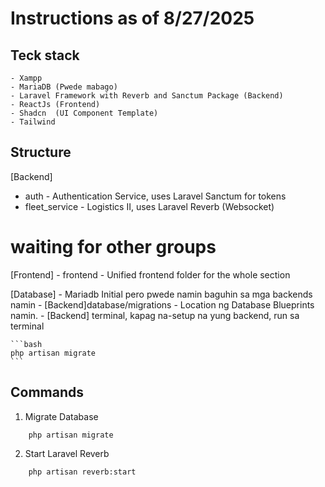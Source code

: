 # Instructions as of 8/27/2025

##  Teck stack
    - Xampp
    - MariaDB (Pwede mabago)
    - Laravel Framework with Reverb and Sanctum Package (Backend)
    - ReactJs (Frontend)
    - Shadcn  (UI Component Template)
    - Tailwind

##  Structure
[Backend]
- auth          - Authentication Service, uses Laravel Sanctum for tokens
- fleet_service - Logistics II, uses Laravel Reverb (Websocket)

# waiting for other groups

[Frontend]
    - frontend      - Unified frontend folder for the whole section

[Database]
    - Mariadb Initial pero pwede namin baguhin sa mga backends namin
    - [Backend]database/migrations - Location ng Database Blueprints namin.
    - [Backend] terminal, kapag na-setup na yung backend, run sa terminal

    ```bash
    php artisan migrate
    ```

##  Commands
1. Migrate Database

```bash
    php artisan migrate
```
2. Start Laravel Reverb

```bash
    php artisan reverb:start
```
    
    


        


        